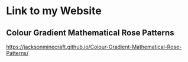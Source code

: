 # Link to my Website
## Colour Gradient Mathematical Rose Patterns
https://jacksonminecraft.github.io/Colour-Gradient-Mathematical-Rose-Patterns/

